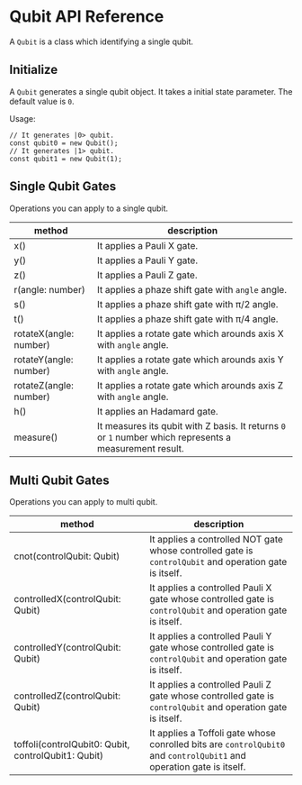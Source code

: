 # Qubit API Reference
A `Qubit` is a class which identifying a single qubit.

## Initialize
A `Qubit` generates a single qubit object.
It takes a initial state parameter.
The default value is `0`.

Usage:
```
// It generates |0> qubit.
const qubit0 = new Qubit();
// It generates |1> qubit.
const qubit1 = new Qubit(1);
```

## Single Qubit Gates
Operations you can apply to a single qubit.

method | description
-- | --
x() | It applies a Pauli X gate.
y() | It applies a Pauli Y gate.
z() | It applies a Pauli Z gate.
r(angle: number) | It applies a phaze shift gate with `angle` angle.
s() | It applies a phaze shift gate with π/2 angle.
t() | It applies a phaze shift gate with π/4 angle.
rotateX(angle: number) | It applies a rotate gate which arounds axis X with `angle` angle.
rotateY(angle: number) | It applies a rotate gate which arounds axis Y with `angle` angle.
rotateZ(angle: number) | It applies a rotate gate which arounds axis Z with `angle` angle.
h() | It applies an Hadamard gate.
measure() | It measures its qubit with Z basis. It returns `0` or `1` number which represents a measurement result.

## Multi Qubit Gates
Operations you can apply to multi qubit.

method | description
-- | --
cnot(controlQubit: Qubit) | It applies a controlled NOT gate whose controlled gate is `controlQubit` and operation gate is itself.
controlledX(controlQubit: Qubit) | It applies a controlled Pauli X gate whose controlled gate is `controlQubit` and operation gate is itself.
controlledY(controlQubit: Qubit) | It applies a controlled Pauli Y gate whose controlled gate is `controlQubit` and operation gate is itself.
controlledZ(controlQubit: Qubit) | It applies a controlled Pauli Z gate whose controlled gate is `controlQubit` and operation gate is itself.
toffoli(controlQubit0: Qubit, controlQubit1: Qubit) | It applies a Toffoli gate whose conrolled bits are `controlQubit0` and `controlQubit1` and operation gate is itself.

